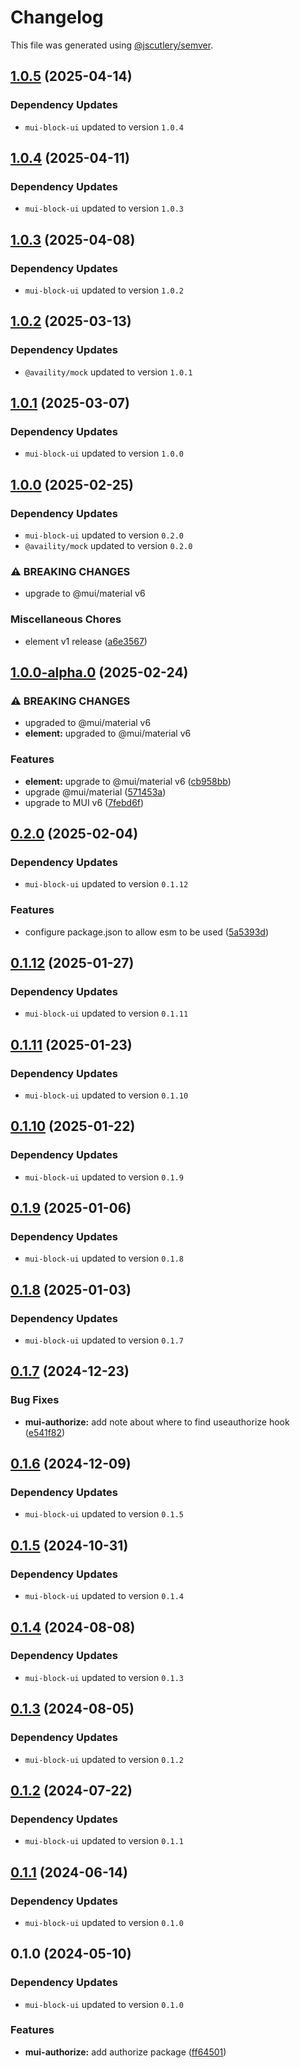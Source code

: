 # Changelog

This file was generated using [@jscutlery/semver](https://github.com/jscutlery/semver).

## [1.0.5](https://github.com/Availity/element/compare/@availity/mui-authorize@1.0.4...@availity/mui-authorize@1.0.5) (2025-04-14)

### Dependency Updates

* `mui-block-ui` updated to version `1.0.4`
## [1.0.4](https://github.com/Availity/element/compare/@availity/mui-authorize@1.0.3...@availity/mui-authorize@1.0.4) (2025-04-11)

### Dependency Updates

* `mui-block-ui` updated to version `1.0.3`
## [1.0.3](https://github.com/Availity/element/compare/@availity/mui-authorize@1.0.2...@availity/mui-authorize@1.0.3) (2025-04-08)

### Dependency Updates

* `mui-block-ui` updated to version `1.0.2`
## [1.0.2](https://github.com/Availity/element/compare/@availity/mui-authorize@1.0.1...@availity/mui-authorize@1.0.2) (2025-03-13)

### Dependency Updates

* `@availity/mock` updated to version `1.0.1`
## [1.0.1](https://github.com/Availity/element/compare/@availity/mui-authorize@1.0.0...@availity/mui-authorize@1.0.1) (2025-03-07)

### Dependency Updates

* `mui-block-ui` updated to version `1.0.0`
## [1.0.0](https://github.com/Availity/element/compare/@availity/mui-authorize@1.0.0-alpha.0...@availity/mui-authorize@1.0.0) (2025-02-25)

### Dependency Updates

* `mui-block-ui` updated to version `0.2.0`
* `@availity/mock` updated to version `0.2.0`

### ⚠ BREAKING CHANGES

* upgrade to @mui/material v6

### Miscellaneous Chores

* element v1 release ([a6e3567](https://github.com/Availity/element/commit/a6e35671185b9f13d25c7a39c4488ecb8774633e))

## [1.0.0-alpha.0](https://github.com/Availity/element/compare/@availity/mui-authorize@0.2.0...@availity/mui-authorize@1.0.0-alpha.0) (2025-02-24)


### ⚠ BREAKING CHANGES

* upgraded to @mui/material v6
* **element:** upgraded to @mui/material v6

### Features

* **element:** upgrade to @mui/material v6 ([cb958bb](https://github.com/Availity/element/commit/cb958bba99a4f1ee6dab323f0ff54b69e6fd3493))
* upgrade @mui/material ([571453a](https://github.com/Availity/element/commit/571453a34b21c344594ab4c03bc497d19aba942b))
* upgrade to MUI v6 ([7febd6f](https://github.com/Availity/element/commit/7febd6fd4fd58e87e1c97a832cea3b4595a35d58))

## [0.2.0](https://github.com/Availity/element/compare/@availity/mui-authorize@0.1.12...@availity/mui-authorize@0.2.0) (2025-02-04)

### Dependency Updates

* `mui-block-ui` updated to version `0.1.12`

### Features

* configure package.json to allow esm to be used ([5a5393d](https://github.com/Availity/element/commit/5a5393de761f52608e714dd94a05106937dd95db))

## [0.1.12](https://github.com/Availity/element/compare/@availity/mui-authorize@0.1.11...@availity/mui-authorize@0.1.12) (2025-01-27)

### Dependency Updates

* `mui-block-ui` updated to version `0.1.11`
## [0.1.11](https://github.com/Availity/element/compare/@availity/mui-authorize@0.1.10...@availity/mui-authorize@0.1.11) (2025-01-23)

### Dependency Updates

* `mui-block-ui` updated to version `0.1.10`
## [0.1.10](https://github.com/Availity/element/compare/@availity/mui-authorize@0.1.9...@availity/mui-authorize@0.1.10) (2025-01-22)

### Dependency Updates

* `mui-block-ui` updated to version `0.1.9`
## [0.1.9](https://github.com/Availity/element/compare/@availity/mui-authorize@0.1.8...@availity/mui-authorize@0.1.9) (2025-01-06)

### Dependency Updates

* `mui-block-ui` updated to version `0.1.8`
## [0.1.8](https://github.com/Availity/element/compare/@availity/mui-authorize@0.1.7...@availity/mui-authorize@0.1.8) (2025-01-03)

### Dependency Updates

* `mui-block-ui` updated to version `0.1.7`
## [0.1.7](https://github.com/Availity/element/compare/@availity/mui-authorize@0.1.6...@availity/mui-authorize@0.1.7) (2024-12-23)


### Bug Fixes

* **mui-authorize:** add note about where to find useauthorize hook ([e541f82](https://github.com/Availity/element/commit/e541f82f358cf6257b9c10bae2ad52282500a81c))

## [0.1.6](https://github.com/Availity/element/compare/@availity/mui-authorize@0.1.5...@availity/mui-authorize@0.1.6) (2024-12-09)

### Dependency Updates

* `mui-block-ui` updated to version `0.1.5`
## [0.1.5](https://github.com/Availity/element/compare/@availity/mui-authorize@0.1.4...@availity/mui-authorize@0.1.5) (2024-10-31)

### Dependency Updates

* `mui-block-ui` updated to version `0.1.4`
## [0.1.4](https://github.com/Availity/element/compare/@availity/mui-authorize@0.1.3...@availity/mui-authorize@0.1.4) (2024-08-08)

### Dependency Updates

* `mui-block-ui` updated to version `0.1.3`
## [0.1.3](https://github.com/Availity/element/compare/@availity/mui-authorize@0.1.2...@availity/mui-authorize@0.1.3) (2024-08-05)

### Dependency Updates

* `mui-block-ui` updated to version `0.1.2`
## [0.1.2](https://github.com/Availity/element/compare/@availity/mui-authorize@0.1.1...@availity/mui-authorize@0.1.2) (2024-07-22)

### Dependency Updates

* `mui-block-ui` updated to version `0.1.1`
## [0.1.1](https://github.com/Availity/element/compare/@availity/mui-authorize@0.1.0...@availity/mui-authorize@0.1.1) (2024-06-14)

### Dependency Updates

* `mui-block-ui` updated to version `0.1.0`
## 0.1.0 (2024-05-10)

### Dependency Updates

* `mui-block-ui` updated to version `0.1.0`

### Features

* **mui-authorize:** add authorize package ([ff64501](https://github.com/Availity/element/commit/ff6450141021d74657e53e85213ce00b638a6465))
